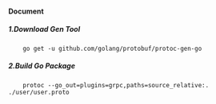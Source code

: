 #### Document

##### 1.Download Gen Tool
```shell script
    go get -u github.com/golang/protobuf/protoc-gen-go
```
##### 2.Build Go Package
```shell script
    protoc --go_out=plugins=grpc,paths=source_relative:. ./user/user.proto
```